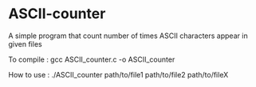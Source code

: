 # ASCII-counter
A simple program that count number of times ASCII characters appear in given files

To compile :
gcc ASCII_counter.c -o ASCII_counter

How to use :
./ASCII_counter path/to/file1 path/to/file2 path/to/fileX
